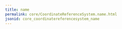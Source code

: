 ```yaml
---
title: name
permalink: core/CoordinateReferenceSystem.name.html
jsonid: core_coordinatereferencesystem_name
---
```

